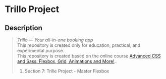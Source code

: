 # Trillo Project

## Description

> _Trillo &mdash; Your all-in-one booking app_ \
> This repository is created only for education, practical, and experimental purpose. \
> This repository is created based on the online course
> [Advanced CSS and Sass: Flexbox, Grid, Animations and More!](https://www.udemy.com/course/advanced-css-and-sass/).
> 1. Section 7: Trille Project - Master Flexbox

